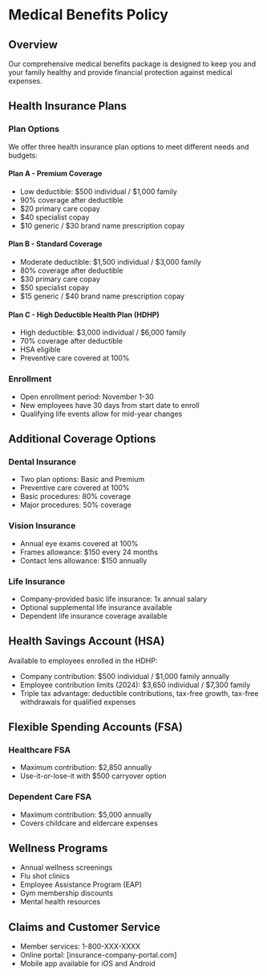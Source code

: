 # Medical Benefits Policy

## Overview

Our comprehensive medical benefits package is designed to keep you and your family healthy and provide financial protection against medical expenses.

## Health Insurance Plans

### Plan Options

We offer three health insurance plan options to meet different needs and budgets:

#### Plan A - Premium Coverage

- Low deductible: $500 individual / $1,000 family
- 90% coverage after deductible
- $20 primary care copay
- $40 specialist copay
- $10 generic / $30 brand name prescription copay

#### Plan B - Standard Coverage  

- Moderate deductible: $1,500 individual / $3,000 family
- 80% coverage after deductible
- $30 primary care copay
- $50 specialist copay
- $15 generic / $40 brand name prescription copay

#### Plan C - High Deductible Health Plan (HDHP)

- High deductible: $3,000 individual / $6,000 family
- 70% coverage after deductible
- HSA eligible
- Preventive care covered at 100%

### Enrollment

- Open enrollment period: November 1-30
- New employees have 30 days from start date to enroll
- Qualifying life events allow for mid-year changes

## Additional Coverage Options

### Dental Insurance

- Two plan options: Basic and Premium
- Preventive care covered at 100%
- Basic procedures: 80% coverage
- Major procedures: 50% coverage

### Vision Insurance

- Annual eye exams covered at 100%
- Frames allowance: $150 every 24 months
- Contact lens allowance: $150 annually

### Life Insurance

- Company-provided basic life insurance: 1x annual salary
- Optional supplemental life insurance available
- Dependent life insurance coverage available

## Health Savings Account (HSA)

Available to employees enrolled in the HDHP:

- Company contribution: $500 individual / $1,000 family annually
- Employee contribution limits (2024): $3,650 individual / $7,300 family
- Triple tax advantage: deductible contributions, tax-free growth, tax-free withdrawals for qualified expenses

## Flexible Spending Accounts (FSA)

### Healthcare FSA

- Maximum contribution: $2,850 annually
- Use-it-or-lose-it with $500 carryover option

### Dependent Care FSA

- Maximum contribution: $5,000 annually
- Covers childcare and eldercare expenses

## Wellness Programs

- Annual wellness screenings
- Flu shot clinics
- Employee Assistance Program (EAP)
- Gym membership discounts
- Mental health resources

## Claims and Customer Service

- Member services: 1-800-XXX-XXXX
- Online portal: [insurance-company-portal.com]
- Mobile app available for iOS and Android
